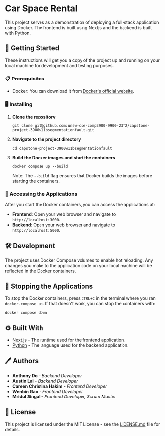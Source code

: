 # Car Space Rental

This project serves as a demonstration of deploying a full-stack application using Docker. The frontend is built using Nextjs and the backend is built with Python.

## 🚀 Getting Started

These instructions will get you a copy of the project up and running on your local machine for development and testing purposes.

### 📋 Prerequisites

- Docker: You can download it from [Docker's official website](https://www.docker.com/products/docker-desktop).

### 🖥️ Installing

1. **Clone the repository**
   ```
   git clone git@github.com:unsw-cse-comp3900-9900-23T2/capstone-project-3900w11bsegmentationfault.git
   ```
2. **Navigate to the project directory**
   ```
   cd capstone-project-3900w11bsegmentationfault
   ```
3. **Build the Docker images and start the containers**
   ```
   docker compose up --build
   ```
   Note: The `--build` flag ensures that Docker builds the images before starting the containers.

### 🔗 Accessing the Applications

After you start the Docker containers, you can access the applications at:

- **Frontend**: Open your web browser and navigate to `http://localhost:3000`.
- **Backend**: Open your web browser and navigate to `http://localhost:5000`.

## 🛠️ Development

The project uses Docker Compose volumes to enable hot reloading. Any changes you make to the application code on your local machine will be reflected in the Docker containers.

## 🛑 Stopping the Applications

To stop the Docker containers, press `CTRL+C` in the terminal where you ran `docker-compose up`. If that doesn't work, you can stop the containers with:

```bash
docker compose down
```

## ⚙️ Built With

- [Next.js](https://nextjs.org/) - The runtime used for the frontend application.
- [Python](https://www.python.org) - The language used for the backend application.

## 🖊️ Authors

- **Anthony Do** - _Backend Developer_
- **Austin Lai** - _Backend Developer_
- **Careen Christina Hakim** - _Frontend Developer_
- **Wenbin Gao** - _Frontend Developer_
- **Mridul Singal** - _Frontend Developer, Scrum Master_

## 📜 License

This project is licensed under the MIT License - see the [LICENSE.md](LICENSE.md) file for details.
